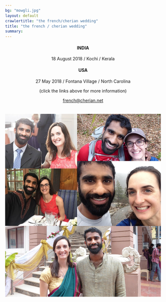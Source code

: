 ```yaml
---
bg: "mowgli.jpg"
layout: default
crawlertitle: "the french/cherian wedding"
title: "the french / cherian wedding"
summary:
---
```


<div style="margin-bottom: 7%; margin-right: 3%; margin-left: 3%" align="center" markdown="1">

#### INDIA

18 August 2018 / Kochi / Kerala

#### USA

27 May 2018 / Fontana Village / North Carolina

(click the links above for more information)

[french@cherian.net](mailto:french@cherian.net)


<!-- #### GIFTS -->

<!-- We value your presence most of all, but should you wish to get us a gift please consider a donation to the [National Parks Foundation](https://www.nationalparks.org/). You may also browse our registries at  [Amazon](https://www.amazon.com/wedding/share/french-cherian) or [Ten Thousand Villages](https://www.tenthousandvillages.com/giftregistry/view/index/id/6935f7dbb76713135f973c35416e3cd7/). We have also set up a honeymoon fund for our [planned hiking trip in the Himalayas](https://www.honeyfund.com/wedding/FrenchCherian4ever) -->

</div>

<img class="collage" style=""  src="assets/images/collage.jpg">

<!-- {% for post in site.posts limit: 5 %} -->
<!--   <article class="index-page"> -->
<!--     <h2><a href="{{ post.url | relative_url }}">{{ post.title }}</a></h2> -->
<!--     {{ post.excerpt }} -->
<!--   </article> -->
<!-- {% endfor %} -->
